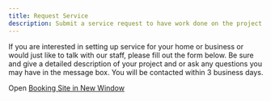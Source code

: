 ```yaml
---
title: Request Service
description: Submit a service request to have work done on the project of your choosing
---
```


If you are interested in setting up service for your home or business or would just like to talk with
our staff, please fill out the form below. Be sure and give a detailed description of your project and
or ask any questions you may have in the message box. You will be contacted within 3 business days.

<p></p>

<script src='https://square.site/appointments/buyer/widget/jk123kyje3db16/L1VAAW55MM5GS.js'></script>

<p></p>

Open 
<a href="https://square.site/book/L1VAAW55MM5GS/robinson-handy-and-technology-services-llc" 
target="_blank">Booking Site in New Window</a>
